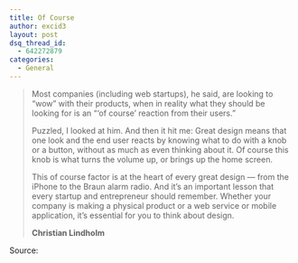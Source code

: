 ```yaml
---
title: Of Course
author: excid3
layout: post
dsq_thread_id:
  - 642272879
categories:
  - General
---
```

> Most companies (including web startups), he said, are looking to “wow” with their products, when in reality what they should be looking for is an “‘of course’ reaction from their users.”
>
> Puzzled, I looked at him. And then it hit me: Great design means that one look and the end user reacts by knowing what to do with a knob or a button, without as much as even thinking about it. Of course this knob is what turns the volume up, or brings up the home screen.
>
> This of course factor is at the heart of every great design — from the iPhone to the Braun alarm radio. And it’s an important lesson that every startup and entrepreneur should remember. Whether your company is making a physical product or a web service or mobile application, it’s essential for you to think about design.
>
> **Christian Lindholm**

Source: 